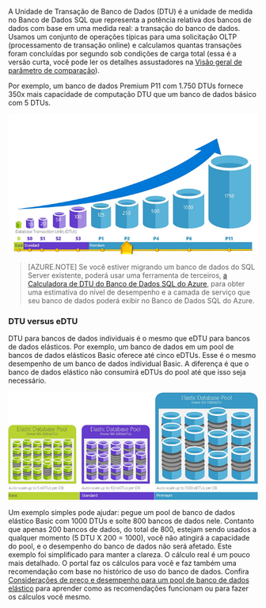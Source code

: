 A Unidade de Transação de Banco de Dados (DTU) é a unidade de medida no Banco de Dados SQL que representa a potência relativa dos bancos de dados com base em uma medida real: a transação do banco de dados. Usamos um conjunto de operações típicas para uma solicitação OLTP (processamento de transação online) e calculamos quantas transações foram concluídas por segundo sob condições de carga total (essa é a versão curta, você pode ler os detalhes assustadores na [Visão geral de parâmetro de comparação](../articles/sql-database/sql-database-benchmark-overview.md)).

Por exemplo, um banco de dados Premium P11 com 1.750 DTUs fornece 350x mais capacidade de computação DTU que um banco de dados básico com 5 DTUs.

![Introdução ao Banco de Dados SQL: DTUs de banco de dados individual por camada e por nível.](./media/sql-database-understanding-dtus/single_db_dtus.png)

>[AZURE.NOTE] Se você estiver migrando um banco de dados do SQL Server existente, poderá usar uma ferramenta de terceiros, [a Calculadora de DTU do Banco de Dados SQL do Azure](http://dtucalculator.azurewebsites.net/), para obter uma estimativa do nível de desempenho e a camada de serviço que seu banco de dados poderá exibir no Banco de Dados SQL do Azure.

### DTU versus eDTU

DTU para bancos de dados individuais é o mesmo que eDTU para bancos de dados elásticos. Por exemplo, um banco de dados em um pool de bancos de dados elásticos Basic oferece até cinco eDTUs. Esse é o mesmo desempenho de um banco de dados individual Basic. A diferença é que o banco de dados elástico não consumirá eDTUs do pool até que isso seja necessário.

![Introdução ao Banco de Dados SQL: pools elásticos por camada.](./media/sql-database-understanding-dtus/sqldb_elastic_pools.png)

Um exemplo simples pode ajudar: pegue um pool de banco de dados elástico Basic com 1000 DTUs e solte 800 bancos de dados nele. Contanto que apenas 200 bancos de dados, do total de 800, estejam sendo usados a qualquer momento (5 DTU X 200 = 1000), você não atingirá a capacidade do pool, e o desempenho do banco de dados não será afetado. Este exemplo foi simplificado para manter a clareza. O cálculo real é um pouco mais detalhado. O portal faz os cálculos para você e faz também uma recomendação com base no histórico de uso do banco de dados. Confira [Considerações de preço e desempenho para um pool de banco de dados elástico](../articles/sql-database/sql-database-elastic-pool-guidance.md) para aprender como as recomendações funcionam ou para fazer os cálculos você mesmo.
